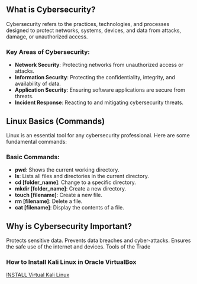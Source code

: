 ## What is Cybersecurity?
Cybersecurity refers to the practices, technologies, and processes designed to protect networks, systems, devices, and data from attacks, damage, or unauthorized access.

### Key Areas of Cybersecurity:
- **Network Security**: Protecting networks from unauthorized access or attacks.
- **Information Security**: Protecting the confidentiality, integrity, and availability of data.
- **Application Security**: Ensuring software applications are secure from threats.
- **Incident Response**: Reacting to and mitigating cybersecurity threats.


## Linux Basics (Commands)
Linux is an essential tool for any cybersecurity professional. Here are some fundamental commands:
### Basic Commands:
- **pwd**: Shows the current working directory.
- **ls**: Lists all files and directories in the current directory.
- **cd [folder_name]**: Change to a specific directory.
- **mkdir [folder_name]**: Create a new directory.
- **touch [filename]**: Create a new file.
- **rm [filename]**: Delete a file.
- **cat [filename]**: Display the contents of a file.

## Why is Cybersecurity Important?

Protects sensitive data.
Prevents data breaches and cyber-attacks.
Ensures the safe use of the internet and devices.
Tools of the Trade

### How to Install Kali Linux in Oracle VirtualBox

[INSTALL Virtual Kali Linux](Class%201/installKali.md)
